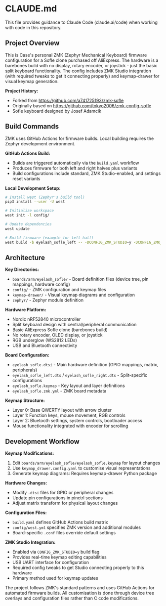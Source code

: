 # CLAUDE.md

This file provides guidance to Claude Code (claude.ai/code) when working with code in this repository.

## Project Overview

This is Case's personal ZMK (Zephyr Mechanical Keyboard) firmware configuration for a Sofle clone purchased off AliExpress. The hardware is a barebones build with no display, rotary encoder, or joystick - just the basic split keyboard functionality. The config includes ZMK Studio integration (with required tweaks to get it connecting properly) and keymap-drawer for visual keymap generation.

**Project History:**
- Forked from https://github.com/a741725193/zmk-sofle
- Originally based on https://github.com/tokyo2006/zmk-config-sofle  
- Sofle keyboard designed by Josef Adamcik

## Build Commands

ZMK uses GitHub Actions for firmware builds. Local building requires the Zephyr development environment.

**GitHub Actions Build:**
- Builds are triggered automatically via the `build.yaml` workflow
- Produces firmware for both left and right halves plus variants
- Build configurations include standard, ZMK Studio-enabled, and settings reset variants

**Local Development Setup:**
```bash
# Install west (Zephyr's build tool)
pip3 install --user -U west

# Initialize workspace 
west init -l config/

# Update dependencies
west update

# Build firmware (example for left half)
west build -b eyelash_sofle_left -- -DCONFIG_ZMK_STUDIO=y -DCONFIG_ZMK_STUDIO_LOCKING=n
```

## Architecture

**Key Directories:**
- `boards/arm/eyelash_sofle/` - Board definition files (device tree, pin mappings, hardware config)
- `config/` - ZMK configuration and keymap files  
- `keymap-drawer/` - Visual keymap diagrams and configuration
- `zephyr/` - Zephyr module definition

**Hardware Platform:**
- Nordic nRF52840 microcontroller
- Split keyboard design with central/peripheral communication  
- Basic AliExpress Sofle clone (barebones build)
- No rotary encoder, OLED display, or joystick
- RGB underglow (WS2812 LEDs) 
- USB and Bluetooth connectivity

**Board Configuration:**
- `eyelash_sofle.dtsi` - Main hardware definition (GPIO mappings, matrix, peripherals)
- `eyelash_sofle_left.dts` / `eyelash_sofle_right.dts` - Split-specific configurations
- `eyelash_sofle.keymap` - Key layout and layer definitions
- `eyelash_sofle.zmk.yml` - ZMK board metadata

**Keymap Structure:**
- Layer 0: Base QWERTY layout with arrow cluster
- Layer 1: Function keys, mouse movement, RGB controls  
- Layer 2: Bluetooth settings, system controls, bootloader access
- Mouse functionality integrated with encoder for scrolling

## Development Workflow

**Keymap Modifications:**
1. Edit `boards/arm/eyelash_sofle/eyelash_sofle.keymap` for layout changes
2. Use `keymap_drawer.config.yaml` to customise visual representations
3. Generate keymap diagrams: Requires keymap-drawer Python package

**Hardware Changes:**
- Modify `.dtsi` files for GPIO or peripheral changes
- Update pin configurations in pinctrl sections
- Adjust matrix transform for physical layout changes

**Configuration Files:**
- `build.yaml` defines GitHub Actions build matrix
- `config/west.yml` specifies ZMK version and additional modules  
- Board-specific `.conf` files override default settings

**ZMK Studio Integration:**
- Enabled via `CONFIG_ZMK_STUDIO=y` build flag
- Provides real-time keymap editing capabilities
- USB UART interface for configuration
- Required config tweaks to get Studio connecting properly to this hardware
- Primary method used for keymap updates

The project follows ZMK's standard patterns and uses GitHub Actions for automated firmware builds. All customisation is done through device tree overlays and configuration files rather than C code modifications.
